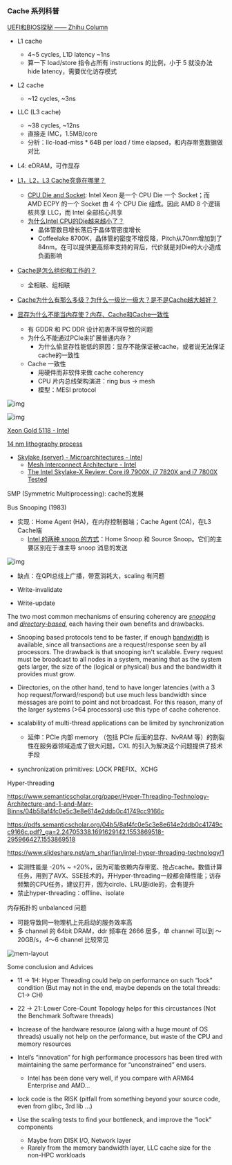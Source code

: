### Cache 系列科普

[UEFI和BIOS探秘 —— Zhihu Column](https://www.zhihu.com/column/UEFIBlog)

* L1 cache
  * 4~5 cycles, L1D latency ~1ns
  * 算一下 load/store 指令占所有 instructions 的比例，小于 5 就没办法 hide latency，需要优化访存模式
* L2 cache
  * ~12 cycles, ~3ns
* LLC (L3 cache)
  * ~38 cycles, ~12ns
  * 直接走 IMC，1.5MB/core
  * 分析：llc-load-miss * 64B per load / time elapsed，和内存带宽数据做对比
* L4: eDRAM，可作显存
* [L1，L2，L3 Cache究竟在哪里？](https://zhuanlan.zhihu.com/p/31422201)
  * [CPU Die and Socket](https://zhuanlan.zhihu.com/p/51354994): Intel Xeon 是一个 CPU Die 一个 Socket；而 AMD ECPY 的一个 Socket 由 4 个 CPU Die 组成。因此 AMD 8 个逻辑核共享 LLC，而 Intel 全部核心共享
  * [为什么Intel CPU的Die越来越小了？](https://zhuanlan.zhihu.com/p/31903866)
    * 晶体管数目增长落后于晶体管密度增长
    * Coffeelake 8700K，晶体管的密度不增反降，Pitch从70nm增加到了84nm。在可以提供更高频率支持的背后，代价就是对Die的大小造成负面影响
* [Cache是怎么组织和工作的？](https://zhuanlan.zhihu.com/p/31859105)
  * 全相联、组相联
* [Cache为什么有那么多级？为什么一级比一级大？是不是Cache越大越好？](https://zhuanlan.zhihu.com/p/32058808)

* [显存为什么不能当内存使？内存、Cache和Cache一致性](https://zhuanlan.zhihu.com/p/63494668)
  * 有 GDDR 和 PC DDR 设计初衷不同导致的问题
  * 为什么不能通过PCIe来扩展普通内存？
    * 为什么偷显存性能低的原因：显存不能保证被cache，或者说无法保证cache的一致性
  * Cache 一致性
    * 用硬件而非软件来做 cache coherency
    * CPU 片内总线架构演进：ring bus -> mesh
    * 模型：MESI protocol

![img](https://raw.githubusercontent.com/huangrt01/Markdown-Transformer-and-Uploader/mynote/Notes/Computer-Architecture/MESI-protocol.jpg)

![img](https://raw.githubusercontent.com/huangrt01/Markdown-Transformer-and-Uploader/mynote/Notes/Computer-Architecture/MESI-fsm.jpg)

[Xeon Gold 5118 - Intel](https://en.wikichip.org/wiki/intel/xeon_gold/5118)

[14 nm lithography process](https://en.wikichip.org/wiki/14_nm_lithography_process)

* [Skylake (server) - Microarchitectures - Intel](https://en.wikichip.org/wiki/intel/microarchitectures/skylake_(server))
  * [Mesh Interconnect Architecture - Intel](https://en.wikichip.org/wiki/intel/mesh_interconnect_architecture)
  * [The Intel Skylake-X Review: Core i9 7900X, i7 7820X and i7 7800X Tested](https://www.anandtech.com/show/11550/the-intel-skylakex-review-core-i9-7900x-i7-7820x-and-i7-7800x-tested/5)



SMP (Symmetric Multiprocessing): cache的发展

Bus Snooping (1983)

* 实现：Home Agent (HA)，在内存控制器端；Cache Agent (CA)，在L3 Cache端
  * [Intel 的两种 snoop 的方式](https://www.intel.ca/content/dam/doc/white-paper/quick-path-interconnect-introduction-paper.pdf)：Home Snoop 和 Source Snoop。它们的主要区别在于谁主导 snoop 消息的发送

![img](https://raw.githubusercontent.com/huangrt01/Markdown-Transformer-and-Uploader/mynote/Notes/Computer-Architecture/bus-snooping.jpg)

* 缺点：在QPI总线上广播，带宽消耗大，scaling 有问题

* Write-invalidate
* Write-update



The two most common mechanisms of ensuring coherency are *[snooping](https://en.wikipedia.org/wiki/Bus_sniffing)* and *[directory-based](https://en.wikipedia.org/wiki/Directory-based_cache_coherence)*, each having their own benefits and drawbacks.

* Snooping based protocols tend to be faster, if enough [bandwidth](https://en.wikipedia.org/wiki/Memory_bandwidth) is available, since all transactions are a request/response seen by all processors. The drawback is that snooping isn't scalable. Every request must be broadcast to all nodes in a system, meaning that as the system gets larger, the size of the (logical or physical) bus and the bandwidth it provides must grow.
* Directories, on the other hand, tend to have longer latencies (with a 3 hop request/forward/respond) but use much less bandwidth since messages are point to point and not broadcast. For this reason, many of the larger systems (>64 processors) use this type of cache coherence.



* scalability of multi-thread applications can be limited by synchronization 
  * 延伸：PCIe 内部 memory （包括 PCIe 后面的显存、NvRAM 等）的割裂性在服务器领域造成了很大问题，CXL 的引入为解决这个问题提供了技术手段

* synchronization primitives: LOCK PREFIX、XCHG



Hyper-threading

https://www.semanticscholar.org/paper/Hyper-Threading-Technology-Architecture-and-1-and-Marr-Binns/04b58af4fc0e5c3e8e614e2ddb0c41749cc9166c

https://pdfs.semanticscholar.org/04b5/8af4fc0e5c3e8e614e2ddb0c41749cc9166c.pdf?_ga=2.24705338.1691629142.1553869518-295966427.1553869518

https://www.slideshare.net/am_sharifian/intel-hyper-threading-technology/1

* 实测性能是 -20% ~ +20%，因为可能依赖内存带宽、抢占cache。数值计算任务，用到了AVX、SSE技术的，开Hyper-threading一般都会降性能；访存频繁的CPU任务，建议打开，因为circle、LRU是idle的，会有提升
* 禁止hyper-threading：offline、isolate



内存拓扑的 unbalanced 问题

* 可能导致同一物理机上先启动的服务效率高
* 多 channel 的 64bit DRAM，ddr 频率在 2666 居多，单 channel 可以到 ～20GB/s，4～6 channel 比较常见

![mem-layout](https://raw.githubusercontent.com/huangrt01/Markdown-Transformer-and-Uploader/mynote/Notes/Computer-Architecture/mem-layout.png)





Some conclusion and Advices

* 11 -> 1H: Hyper Threading could help on performance on such “lock” condition (But may not in the end, maybe depends on the total threads: C1-> CH)

* 22 -> 21: Lower Core-Count Topology helps for this circustances (Not the Benchmark Software threads)

* Increase of the hardware resource (along with a huge mount of OS threads) usually not help on the performance, but waste of the CPU and memory resources

* Intel’s “innovation” for high performance processors has been tired with maintaining the same performance for “unconstrained” end users.
  * Intel has been done very well, if you compare with ARM64 Enterprise and AMD...

* lock code is the RISK (pitfall from something beyond your source code, even from glibc, 3rd lib ...)

* Use the scaling tests to find your bottleneck, and improve the “lock”  components
  * Maybe from DISK I/O, Network layer
  * Rarely from the memory bandwidth layer, LLC cache size for the non-HPC workloads